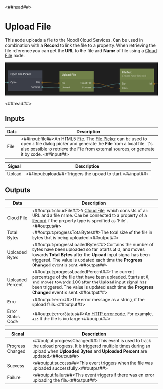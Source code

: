 <##head##>

# Upload File

This node uploads a file to the Noodl Cloud Services. Can be used in combination with a **Record** to link the file to a property. When retrieving the file reference you can get the **URL** to the file and **Name** of file using a [Cloud File](/nodes/cloud-services/cloud-file.md) node.

<div class="ndl-image-with-background l">

![](upload-file.png)

</div>
<##head##>

## Inputs

| Data                               | Description                                                                                                                                                                                                                                                                                                                         |
| ---------------------------------- | ----------------------------------------------------------------------------------------------------------------------------------------------------------------------------------------------------------------------------------------------------------------------------------------------------------------------------------- |
| <span class="ndl-data">File</span> | <##input:file##>An HTML5 [File](https://developer.mozilla.org/en-US/docs/Web/API/File). The [File Picker](/nodes/utilities/file-picker.md) can be used to open a file dialog picker and generate the **File** from a local file. It's also possible to retrieve the File from external sources, or generate it by code. <##input##> |

| Signal                                 | Description                                                |
| -------------------------------------- | ---------------------------------------------------------- |
| <span class="ndl-signal">Upload</span> | <##input:upload##>Triggers the upload to start.<##input##> |

## Outputs

| Data                                            | Description                                                                                                                                                                                                                                                                     |
| ----------------------------------------------- | ------------------------------------------------------------------------------------------------------------------------------------------------------------------------------------------------------------------------------------------------------------------------------- |
| <span class="ndl-data">Cloud File</span>        | <##output:cloudFile##>A [Cloud File](/nodes/cloud-services/cloud-file.md), which consists of an URL and a file name. Can be connected to a property of a [Record](/nodes/data/cloud-data/record/) if the property type is specified as 'File'.<##output##>                      |
| <span class="ndl-data">Total Bytes</span>       | <##output:progressTotalBytes##>The total size of the file in bytes that is being uploaded.<##output##>                                                                                                                                                                          |
| <span class="ndl-data">Uploaded Bytes</span>    | <##output:progressLoadedBytes##>Contains the number of bytes have been uploaded so far. Starts at 0, and moves towards **Total Bytes** after the **Upload** input signal has been triggered. The value is updated each time the **Progress Changed** event is sent.<##output##> |
| <span class="ndl-data">Uploaded Percent</span>  | <##output:progressLoadedPercent##>The current percentage of the file that have been uploaded. Starts at 0, and moves towards 100 after the **Upload** input signal has been triggered. The value is updated each time the **Progress Changed** event is sent.<##output##>       |
| <span class="ndl-data">Error</span>             | <##output:error##>The error message as a string, if the upload fails.<##output##>                                                                                                                                                                                               |
| <span class="ndl-data">Error Status Code</span> | <##output:errorStatus##>An [HTTP error code](https://developer.mozilla.org/en-US/docs/Web/HTTP/Status). For example, `413` if the file is too large.<##output##>                                                                                                                |

| Signal                                           | Description                                                                                                                                                                                            |
| ------------------------------------------------ | ------------------------------------------------------------------------------------------------------------------------------------------------------------------------------------------------------ |
| <span class="ndl-signal">Progress Changed</span> | <##output:progressChanged##>This event is used to track the upload progress. It is triggered multiple times during an upload when **Uploaded Bytes** and **Uploaded Percent** are updated.<##output##> |
| <span class="ndl-signal">Success</span>          | <##output:success##>This event triggers when the file was uploaded successfully.<##output##>                                                                                                           |
| <span class="ndl-signal">Failure</span>          | <##output:failure##>This event triggers if there was en error uploading the file.<##output##>                                                                                                          |
